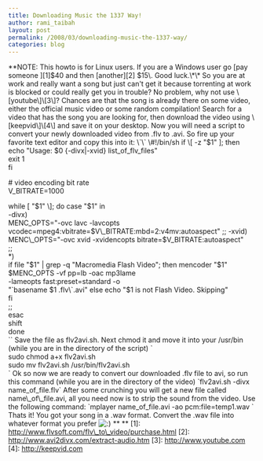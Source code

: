 ```yaml
---
title: Downloading Music the 1337 Way!
author: rami_taibah
layout: post
permalink: /2008/03/downloading-music-the-1337-way/
categories: blog
---
```

\*\*NOTE: This howto is for Linux users. If you are a Windows user go \[pay someone \]\[1\]$40 and then \[another\]\[2\] $15\. Good luck.\*\*
So you are at work and really want a song but just can't get it because torrenting at work is blocked or could really get you in trouble? No problem, why not use \[youtube\]\[3\]? Chances are that the song is already there on some video, either the official music video or some random compilation!
Search for a video that has the song you are looking for, then download the video using \[keepvid\]\[4\] and save it on your desktop. Now you will need a script to convert your newly downloaded video from .flv to .avi. So fire up your favorite text editor and copy this into it:
\`\`  
\#!/bin/sh  
if \[ -z "$1" \]; then  
echo "Usage: $0 {-divx|-xvid} list\_of\_flv\_files"  
exit 1  
fi

\# video encoding bit rate  
V\_BITRATE=1000

while \[ "$1" \]; do  
case "$1" in  
-divx)  
MENC\_OPTS="-ovc lavc -lavcopts  
vcodec=mpeg4:vbitrate=$V\_BITRATE:mbd=2:v4mv:autoaspect"  
;;  
-xvid)  
MENC\_OPTS="-ovc xvid -xvidencopts bitrate=$V\_BITRATE:autoaspect"  
;;  
\*)  
if file "$1" | grep -q "Macromedia Flash Video"; then  
mencoder "$1" $MENC\_OPTS -vf pp=lb -oac mp3lame  
-lameopts fast:preset=standard -o  
"\`basename $1 .flv\`.avi"  
else  
echo "$1 is not Flash Video. Skipping"  
fi  
;;  
esac  
shift  
done  
\`\`
Save the file as flv2avi.sh. Next chmod it and move it into your /usr/bin (while you are in the directory of the script)
\`  
sudo chmod a+x flv2avi.sh  
sudo mv flv2avi.sh /usr/bin/flv2avi.sh  
\`
Ok so now we are ready to convert our downloaded .flv file to avi, so run this command (while you are in the directory of the video)
\`flv2avi.sh -divx name\_of\_file.flv\`
After some crunching you will get a new file called name\\\_of\\\_file.avi, all you need now is to strip the sound from the video. Use the following command:
\`mplayer name\_of\_file.avi -ao pcm:file=temp1.wav \`
Thats it! You got your song in a .wav format. Convert the .wav file into whatever format you prefer ![:)](http://192.168.1.2/blog2/wp-includes/images/smilies/icon_smile.gif)
\*\* 
\*\*
\[1\]: http://www.flvsoft.com/flv\_to\_video/purchase.html
\[2\]: http://www.avi2divx.com/extract-audio.htm
\[3\]: http://www.youtube.com
\[4\]: http://keepvid.com